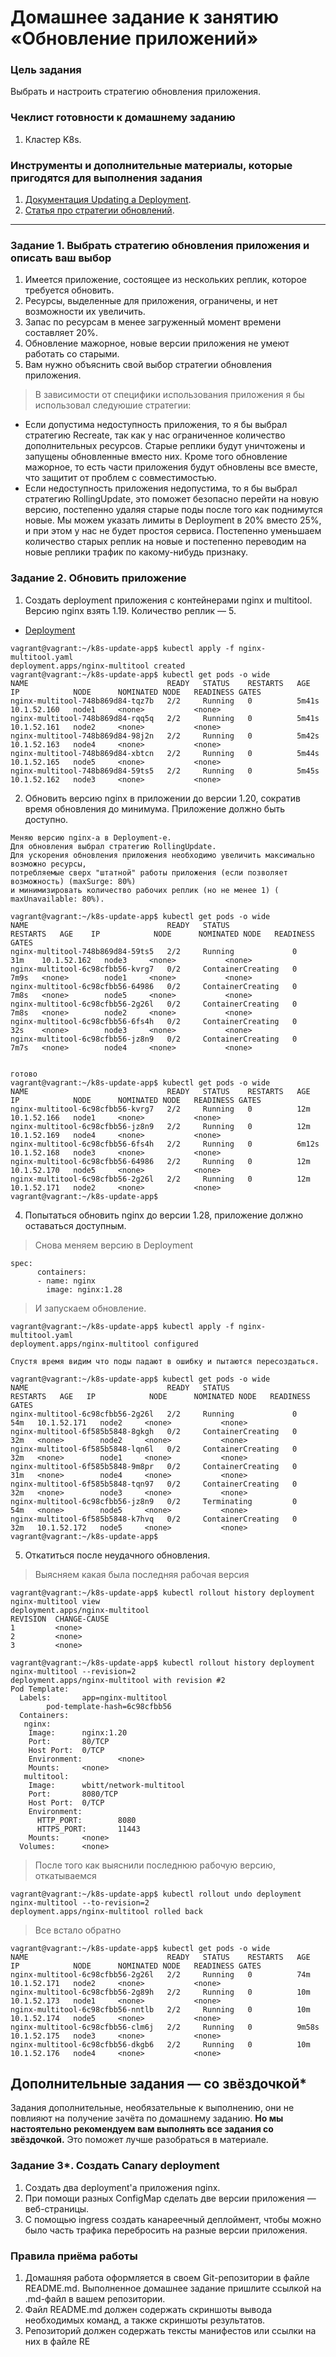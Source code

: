 # Домашнее задание к занятию «Обновление приложений»

### Цель задания

Выбрать и настроить стратегию обновления приложения.

### Чеклист готовности к домашнему заданию

1. Кластер K8s.

### Инструменты и дополнительные материалы, которые пригодятся для выполнения задания

1. [Документация Updating a Deployment](https://kubernetes.io/docs/concepts/workloads/controllers/deployment/#updating-a-deployment).
2. [Статья про стратегии обновлений](https://habr.com/ru/companies/flant/articles/471620/).

-----

### Задание 1. Выбрать стратегию обновления приложения и описать ваш выбор

1. Имеется приложение, состоящее из нескольких реплик, которое требуется обновить.
2. Ресурсы, выделенные для приложения, ограничены, и нет возможности их увеличить.
3. Запас по ресурсам в менее загруженный момент времени составляет 20%.
4. Обновление мажорное, новые версии приложения не умеют работать со старыми.
5. Вам нужно объяснить свой выбор стратегии обновления приложения.

> В зависимости от специфики использования приложения я бы использовал следуюшие стратегии:

* Eсли допустима недоступность приложения, то я бы выбрал стратегию Recreate, так как у нас ограниченное количество дополнительных ресурсов. Старые реплики будут уничтожены и запущены обновленные вместо них. Кроме 
  того обновление мажорное, то есть части приложения будут обновлены все вместе, что защитит от проблем с совместимостью.
* Если недоступность приложения недопустима, то я бы выбрал стратегию RollingUpdate, это поможет безопасно перейти на новую версию, постепенно удаляя старые поды после того как поднимутся новые. Мы можем указать лимиты в Deployment в 20% вместо 25%, и при этом у нас не будет простоя сервиса. Постепенно уменьшаем количество старых реплик на новые и постепенно переводим на новые реплики трафик по какому-нибудь признаку.

### Задание 2. Обновить приложение

1. Создать deployment приложения с контейнерами nginx и multitool. Версию nginx взять 1.19. Количество реплик — 5.

  * [Deployment](https://github.com/Destian1995/k8s-update-app/blob/main/nginx-multitool.yaml)
```
vagrant@vagrant:~/k8s-update-app$ kubectl apply -f nginx-multitool.yaml
deployment.apps/nginx-multitool created
vagrant@vagrant:~/k8s-update-app$ kubectl get pods -o wide
NAME                               READY   STATUS    RESTARTS   AGE     IP            NODE      NOMINATED NODE   READINESS GATES
nginx-multitool-748b869d84-tqz7b   2/2     Running   0          5m41s   10.1.52.160   node1     <none>           <none>
nginx-multitool-748b869d84-rqq5q   2/2     Running   0          5m41s   10.1.52.161   node2     <none>           <none>
nginx-multitool-748b869d84-98j2n   2/2     Running   0          5m42s   10.1.52.163   node4     <none>           <none>
nginx-multitool-748b869d84-xbtcn   2/2     Running   0          5m44s   10.1.52.165   node5     <none>           <none>
nginx-multitool-748b869d84-59ts5   2/2     Running   0          5m45s   10.1.52.162   node3     <none>           <none>
```
  
2. Обновить версию nginx в приложении до версии 1.20, сократив время обновления до минимума. Приложение должно быть доступно.
```
Меняю версию nginx-а в Deployment-е.
Для обновления выбрал стратегию RollingUpdate.
Для ускорения обновления приложения необходимо увеличить максимально возможно ресурсы,
потребляемые сверх "штатной" работы приложения (если позволяет возможность) (maxSurge: 80%)
и минимизировать количество рабочих реплик (но не менее 1) ( maxUnavailable: 80%).

vagrant@vagrant:~/k8s-update-app$ kubectl get pods -o wide
NAME                               READY   STATUS              RESTARTS   AGE    IP            NODE      NOMINATED NODE   READINESS GATES
nginx-multitool-748b869d84-59ts5   2/2     Running             0          31m    10.1.52.162   node3     <none>           <none>
nginx-multitool-6c98cfbb56-kvrg7   0/2     ContainerCreating   0          7m9s   <none>        node1     <none>           <none>
nginx-multitool-6c98cfbb56-64986   0/2     ContainerCreating   0          7m8s   <none>        node5     <none>           <none>
nginx-multitool-6c98cfbb56-2g26l   0/2     ContainerCreating   0          7m8s   <none>        node2     <none>           <none>
nginx-multitool-6c98cfbb56-6fs4h   0/2     ContainerCreating   0          32s    <none>        node3     <none>           <none>
nginx-multitool-6c98cfbb56-jz8n9   0/2     ContainerCreating   0          7m7s   <none>        node4     <none>           <none>


готово
vagrant@vagrant:~/k8s-update-app$ kubectl get pods -o wide
NAME                               READY   STATUS    RESTARTS   AGE     IP            NODE      NOMINATED NODE   READINESS GATES
nginx-multitool-6c98cfbb56-kvrg7   2/2     Running   0          12m     10.1.52.166   node1     <none>           <none>
nginx-multitool-6c98cfbb56-jz8n9   2/2     Running   0          12m     10.1.52.169   node4     <none>           <none>
nginx-multitool-6c98cfbb56-6fs4h   2/2     Running   0          6m12s   10.1.52.168   node3     <none>           <none>
nginx-multitool-6c98cfbb56-64986   2/2     Running   0          12m     10.1.52.170   node5     <none>           <none>
nginx-multitool-6c98cfbb56-2g26l   2/2     Running   0          12m     10.1.52.171   node2     <none>           <none>
vagrant@vagrant:~/k8s-update-app$
```
   
4. Попытаться обновить nginx до версии 1.28, приложение должно оставаться доступным.
>Снова меняем версию в Deployment
```
spec:
      containers:
      - name: nginx
        image: nginx:1.28
```
>И запускаем обновление. 
```
vagrant@vagrant:~/k8s-update-app$ kubectl apply -f nginx-multitool.yaml
deployment.apps/nginx-multitool configured

Спустя время видим что поды падают в ошибку и пытаются пересоздаться.

vagrant@vagrant:~/k8s-update-app$ kubectl get pods -o wide
NAME                               READY   STATUS              RESTARTS   AGE   IP            NODE      NOMINATED NODE   READINESS GATES
nginx-multitool-6c98cfbb56-2g26l   2/2     Running             0          54m   10.1.52.171   node2     <none>           <none>
nginx-multitool-6f585b5848-8gkgh   0/2     ContainerCreating   0          32m   <none>        node2     <none>           <none>
nginx-multitool-6f585b5848-lqn6l   0/2     ContainerCreating   0          32m   <none>        node1     <none>           <none>
nginx-multitool-6f585b5848-9m8pr   0/2     ContainerCreating   0          31m   <none>        node4     <none>           <none>
nginx-multitool-6f585b5848-tqn97   0/2     ContainerCreating   0          32m   <none>        node3     <none>           <none>
nginx-multitool-6c98cfbb56-jz8n9   0/2     Terminating         0          54m   <none>        node5     <none>           <none>
nginx-multitool-6f585b5848-k7hvq   0/2     ContainerCreating   0          32m   10.1.52.172   node5     <none>           <none>
vagrant@vagrant:~/k8s-update-app$
```
   
5. Откатиться после неудачного обновления.

>Выясняем какая была последняя рабочая версия
```
vagrant@vagrant:~/k8s-update-app$ kubectl rollout history deployment nginx-multitool view
deployment.apps/nginx-multitool
REVISION  CHANGE-CAUSE
1         <none>
2         <none>
3         <none>

vagrant@vagrant:~/k8s-update-app$ kubectl rollout history deployment nginx-multitool --revision=2
deployment.apps/nginx-multitool with revision #2
Pod Template:
  Labels:       app=nginx-multitool
        pod-template-hash=6c98cfbb56
  Containers:
   nginx:
    Image:      nginx:1.20
    Port:       80/TCP
    Host Port:  0/TCP
    Environment:        <none>
    Mounts:     <none>
   multitool:
    Image:      wbitt/network-multitool
    Port:       8080/TCP
    Host Port:  0/TCP
    Environment:
      HTTP_PORT:        8080
      HTTPS_PORT:       11443
    Mounts:     <none>
  Volumes:      <none>
```
>После того как выяснили последнюю рабочую версию, откатываемся
```
vagrant@vagrant:~/k8s-update-app$ kubectl rollout undo deployment nginx-multitool --to-revision=2
deployment.apps/nginx-multitool rolled back
```
>Все встало обратно
```
vagrant@vagrant:~/k8s-update-app$ kubectl get pods -o wide
NAME                               READY   STATUS    RESTARTS   AGE     IP            NODE      NOMINATED NODE   READINESS GATES
nginx-multitool-6c98cfbb56-2g26l   2/2     Running   0          74m     10.1.52.171   node2     <none>           <none>
nginx-multitool-6c98cfbb56-2g89h   2/2     Running   0          10m     10.1.52.173   node1     <none>           <none>
nginx-multitool-6c98cfbb56-nntlb   2/2     Running   0          10m     10.1.52.174   node5     <none>           <none>
nginx-multitool-6c98cfbb56-clm6j   2/2     Running   0          9m58s   10.1.52.175   node3     <none>           <none>
nginx-multitool-6c98cfbb56-dkgb6   2/2     Running   0          10m     10.1.52.176   node4     <none>           <none>

```
   

## Дополнительные задания — со звёздочкой*

Задания дополнительные, необязательные к выполнению, они не повлияют на получение зачёта по домашнему заданию. **Но мы настоятельно рекомендуем вам выполнять все задания со звёздочкой.** Это поможет лучше разобраться в материале.   

### Задание 3*. Создать Canary deployment

1. Создать два deployment'а приложения nginx.
2. При помощи разных ConfigMap сделать две версии приложения — веб-страницы.
3. С помощью ingress создать канареечный деплоймент, чтобы можно было часть трафика перебросить на разные версии приложения.

### Правила приёма работы

1. Домашняя работа оформляется в своем Git-репозитории в файле README.md. Выполненное домашнее задание пришлите ссылкой на .md-файл в вашем репозитории.
2. Файл README.md должен содержать скриншоты вывода необходимых команд, а также скриншоты результатов.
3. Репозиторий должен содержать тексты манифестов или ссылки на них в файле RE
